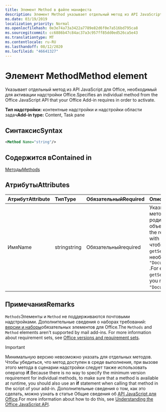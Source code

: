 ```yaml
---
title: Элемент Method в файле манифеста
description: Элемент Method указывает отдельный метод из API JavaScript для Office, необходимый для активации надстроек Office.
ms.date: 03/19/2019
localization_priority: Normal
ms.openlocfilehash: 0e3e74a73a3422a7789e82d6f0e7a516bd795ca8
ms.sourcegitcommit: cc6886b47c84ac37a3c957ff85dd0ed526ca5e43
ms.translationtype: MT
ms.contentlocale: ru-RU
ms.lasthandoff: 08/12/2020
ms.locfileid: "46641327"
---
```

# <a name="method-element"></a><span data-ttu-id="72f93-103">Элемент Method</span><span class="sxs-lookup"><span data-stu-id="72f93-103">Method element</span></span>

<span data-ttu-id="72f93-104">Указывает отдельный метод из API JavaScript для Office, необходимый для активации надстройки Office.</span><span class="sxs-lookup"><span data-stu-id="72f93-104">Specifies an individual method from the Office JavaScript API that your Office Add-in requires in order to activate.</span></span>

<span data-ttu-id="72f93-105">**Тип надстройки:** контентные надстройки и надстройки области задач</span><span class="sxs-lookup"><span data-stu-id="72f93-105">**Add-in type:** Content, Task pane</span></span>

## <a name="syntax"></a><span data-ttu-id="72f93-106">Синтаксис</span><span class="sxs-lookup"><span data-stu-id="72f93-106">Syntax</span></span>

```XML
<Method Name="string"/>
```

## <a name="contained-in"></a><span data-ttu-id="72f93-107">Содержится в</span><span class="sxs-lookup"><span data-stu-id="72f93-107">Contained in</span></span>

[<span data-ttu-id="72f93-108">Методы</span><span class="sxs-lookup"><span data-stu-id="72f93-108">Methods</span></span>](methods.md)

## <a name="attributes"></a><span data-ttu-id="72f93-109">Атрибуты</span><span class="sxs-lookup"><span data-stu-id="72f93-109">Attributes</span></span>

|<span data-ttu-id="72f93-110">Атрибут</span><span class="sxs-lookup"><span data-stu-id="72f93-110">Attribute</span></span>|<span data-ttu-id="72f93-111">Тип</span><span class="sxs-lookup"><span data-stu-id="72f93-111">Type</span></span>|<span data-ttu-id="72f93-112">Обязательный</span><span class="sxs-lookup"><span data-stu-id="72f93-112">Required</span></span>|<span data-ttu-id="72f93-113">Описание</span><span class="sxs-lookup"><span data-stu-id="72f93-113">Description</span></span>|
|:-----|:-----|:-----|:-----|
|<span data-ttu-id="72f93-114">Имя</span><span class="sxs-lookup"><span data-stu-id="72f93-114">Name</span></span>|<span data-ttu-id="72f93-115">string</span><span class="sxs-lookup"><span data-stu-id="72f93-115">string</span></span>|<span data-ttu-id="72f93-116">Обязательный</span><span class="sxs-lookup"><span data-stu-id="72f93-116">required</span></span>|<span data-ttu-id="72f93-117">Указывает имя необходимого метода, соответствующее его родительскому объекту.</span><span class="sxs-lookup"><span data-stu-id="72f93-117">Specifies the name of the required method qualified with its parent object.</span></span> <span data-ttu-id="72f93-118">Например, чтобы указать `getSelectedDataAsync` метод, необходимо указать `"Document.getSelectedDataAsync"` .</span><span class="sxs-lookup"><span data-stu-id="72f93-118">For example, to specify the `getSelectedDataAsync` method, you must specify `"Document.getSelectedDataAsync"`.</span></span>|

## <a name="remarks"></a><span data-ttu-id="72f93-119">Примечания</span><span class="sxs-lookup"><span data-stu-id="72f93-119">Remarks</span></span>

<span data-ttu-id="72f93-120">`Methods`Элементы и `Method` не поддерживаются почтовыми надстройками. Дополнительные сведения о наборах требований: [версии и наборы](../../develop/office-versions-and-requirement-sets.md)обязательных элементов для Office.</span><span class="sxs-lookup"><span data-stu-id="72f93-120">The `Methods` and `Method` elements aren't supported by mail add-ins. For more information about requirement sets, see [Office versions and requirement sets](../../develop/office-versions-and-requirement-sets.md).</span></span>

> [!IMPORTANT]
> <span data-ttu-id="72f93-121">Минимальную версию невозможно указать для отдельных методов. Чтобы убедиться, что метод доступен в среде выполнения, при вызове этого метода в сценарии надстройки следует также использовать оператор **if**.</span><span class="sxs-lookup"><span data-stu-id="72f93-121">Because there is no way to specify the minimum version requirement for individual methods, to make sure that a method is available at runtime, you should also use an **if** statement when calling that method in the script of your add-in.</span></span> <span data-ttu-id="72f93-122">Дополнительные сведения о том, как это сделать, можно узнать в статье Общие сведения об [API JavaScript для Office](../../develop/understanding-the-javascript-api-for-office.md).</span><span class="sxs-lookup"><span data-stu-id="72f93-122">For more information about how to do this, see [Understanding the Office JavaScript API](../../develop/understanding-the-javascript-api-for-office.md).</span></span>
